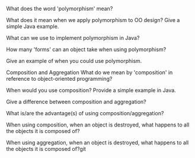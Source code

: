 
What does the word 'polymorphism' mean?

What does it mean when we apply polymorphism to OO design? Give a simple Java example.

What can we use to implement polymorphism in Java?

How many 'forms' can an object take when using polymorphism?

Give an example of when you could use polymorphism.

Composition and Aggregation
What do we mean by 'composition' in reference to object-oriented programming?

When would you use composition? Provide a simple example in Java.

Give a difference between composition and aggregation?

What is/are the advantage(s) of using composition/aggregation?

When using composition, when an object is destroyed, what happens to all the objects it is composed of?

When using aggregation, when an object is destroyed, what happens to all the objects it is composed of?git 